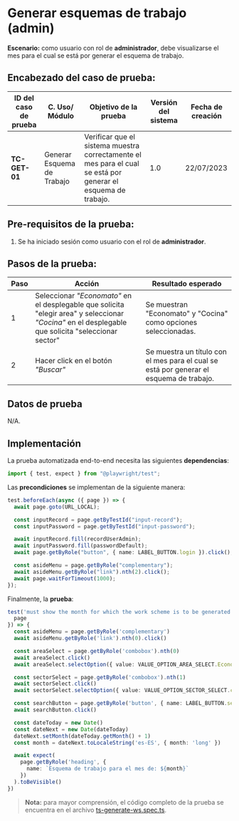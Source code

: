 # Generar esquemas de trabajo (admin)

**Escenario:** como usuario con rol de **administrador**, debe visualizarse el mes para el cual se está por generar el esquema de trabajo.

## Encabezado del caso de prueba:

| ID del caso de prueba | C. Uso/ Módulo | Objetivo de la prueba                                                                        | Versión del sistema | Fecha de creación |
| --------------------- | -------------- | -------------------------------------------------------------------------------------------- | ------------------- | ----------------- |
| **TC-GET-01**          | Generar Esquema de Trabajo | Verificar que el sistema muestra correctamente el mes para el cual se está por generar el esquema de trabajo. | 1.0                 | 22/07/2023        |

## Pre-requisitos de la prueba:

1. Se ha iniciado sesión como usuario con el rol de **administrador**.

## Pasos de la prueba:

| Paso | Acción                                                                 | Resultado esperado                                                                                                                                                               |
| ---- | ---------------------------------------------------------------------- | -------------------------------------------------------------------------------------------------------------------------------------------------------------------------------- |
| 1    | Seleccionar _"Economato"_ en el desplegable que solicita "elegir area" y seleccionar _"Cocina"_ en el desplegable que solicita "seleccionar sector" | Se muestran "Economato" y "Cocina" como opciones seleccionadas.|
| 2    | Hacer click en el botón _"Buscar"_ | Se muestra un título con el mes para el cual se está por generar el esquema de trabajo. |

## Datos de prueba

N/A.

## Implementación

La prueba automatizada end-to-end necesita las siguientes **dependencias**:

```typescript
import { test, expect } from "@playwright/test";
```

Las **precondiciones** se implementan de la siguiente manera:

```typescript
test.beforeEach(async ({ page }) => {
  await page.goto(URL_LOCAL);

  const inputRecord = page.getByTestId("input-record");
  const inputPassword = page.getByTestId("input-password");

  await inputRecord.fill(recordUserAdmin);
  await inputPassword.fill(passwordDefault);
  await page.getByRole("button", { name: LABEL_BUTTON.login }).click();

  const asideMenu = page.getByRole("complementary");
  await asideMenu.getByRole("link").nth(2).click();
  await page.waitForTimeout(1000);
});
```

Finalmente, la **prueba**:

```typescript
test('must show the month for which the work scheme is to be generated', async ({
  page
}) => {
  const asideMenu = page.getByRole('complementary')
  await asideMenu.getByRole('link').nth(0).click()

  const areaSelect = page.getByRole('combobox').nth(0)
  await areaSelect.click()
  await areaSelect.selectOption({ value: VALUE_OPTION_AREA_SELECT.Economato })

  const sectorSelect = page.getByRole('combobox').nth(1)
  await sectorSelect.click()
  await sectorSelect.selectOption({ value: VALUE_OPTION_SECTOR_SELECT.cocina })

  const searchButton = page.getByRole('button', { name: LABEL_BUTTON.search })
  await searchButton.click()

  const dateToday = new Date()
  const dateNext = new Date(dateToday)
  dateNext.setMonth(dateToday.getMonth() + 1)
  const month = dateNext.toLocaleString('es-ES', { month: 'long' })

  await expect(
    page.getByRole('heading', {
      name: `Esquema de trabajo para el mes de: ${month}`
    })
  ).toBeVisible()
})
```

> **Nota:** para mayor comprensión, el código completo de la prueba se encuentra en el archivo [ts-generate-ws.spec.ts]().